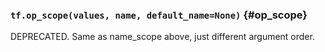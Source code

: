 ### `tf.op_scope(values, name, default_name=None)` {#op_scope}

DEPRECATED. Same as name_scope above, just different argument order.

